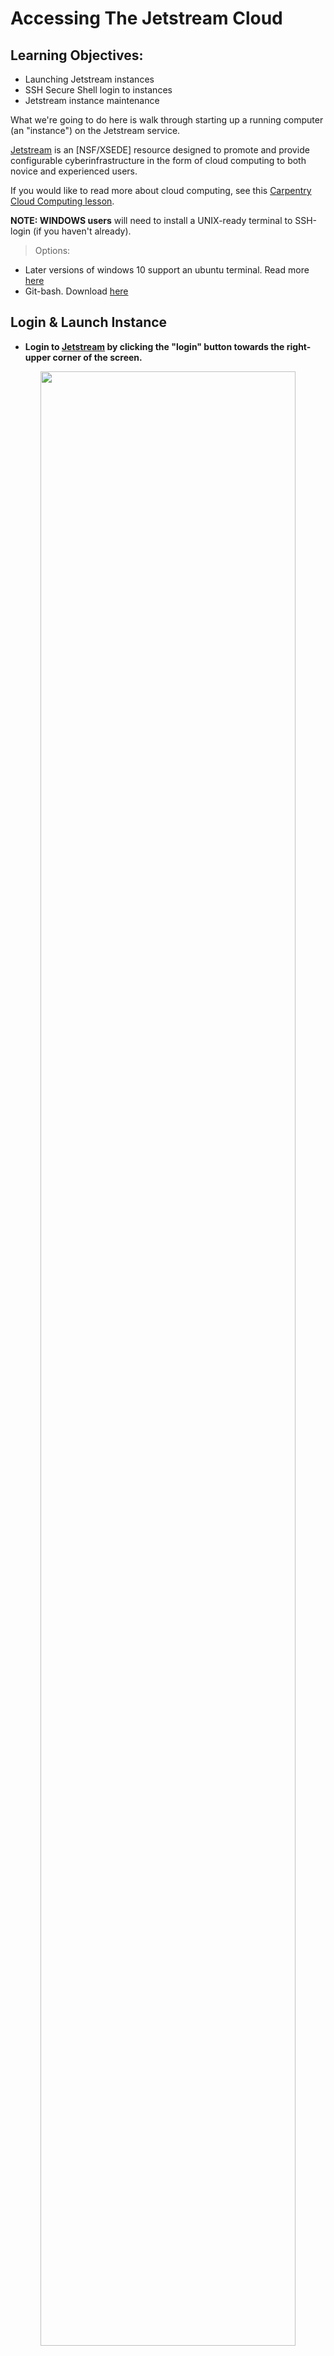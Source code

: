 Accessing The Jetstream Cloud
===

## Learning Objectives:
+ Launching Jetstream instances
+ SSH Secure Shell login to instances
+ Jetstream instance maintenance


What we're going to do here is walk through starting up a running
computer (an "instance") on the Jetstream service. 

[Jetstream](https://jetstream-cloud.org/) is an [NSF/XSEDE] resource designed to promote and provide configurable cyberinfrastructure in the form of cloud computing to both novice and experienced users.

If you would like to read more about cloud computing, see this [Carpentry Cloud Computing lesson](http://www.datacarpentry.org/cloud-genomics/01-why-cloud-computing/).

**NOTE: WINDOWS users** will need to install a UNIX-ready terminal to SSH-login (if you haven't already). 
> Options:
* Later versions of windows 10 support an ubuntu terminal. Read more [here](https://tutorials.ubuntu.com/tutorial/tutorial-ubuntu-on-windows#0)
* Git-bash. Download [here](https://gitforwindows.org/)

## Login & Launch Instance

- **Login to [Jetstream](https://use.jetstream-cloud.org/application/jetstream/../_static/search) by clicking the "login" button towards the right-upper corner of the screen.**

<center><img src="../_static/login1.png" width="90%"></center>
<br>

<center><img src="../_static/login2.png" width="90%"></center>
<br>

- **Fill in your Jetstream username and password and click "LOGIN"**

<center><img src="../_static/login3.png" width="90%"></center>
<br>

- **Select the "Projects" tab and then click the "CREATE NEW PROJECT" button**

<center><img src="../_static/login4.png" width="90%"></center>
<br>

- **Give your Project folder a name, first and last name would be best while here (Description is optional). Then click "CREATE".**

<center><img src="../_static/login5.png" width="90%"></center>
<br>

- **Click on your newly created project and then Click on "NEW" and then "Instance" from the drop-down menu to start up a new virtual machine.**

<center><img src="../_static/login6.png" width="90%"></center>
<br>

- **To select an image click on "Show All" tab and Search for "ANGUS 2019" and choose the "ANGUS 2019" image created by 'titus'.**

<center><img src="../_static/login7.png" width="90%"></center>
<br>

**NOTE:** Here "Image" refers to the template of a virtual machine containing an installed operating system, software, and configuration stored as a file on disk. Think of it like apps that come with your phone before you add new ones on your own.

You will be presented with options to choose and configure your virtual machine here:

* **Instance Name: e.x., "ANGUS 2019 base image" or you can leave it default which is the image name.**

* **Base Image Version: choose the latest version (not what's in the below image)**

* **Project: select your project folder**

* **Allocation Source: TG-MCB190088**

* **Provider: "Jetstream Indiana University"**

* **Instance size: We recommend "m1.medium" (CPU: 6, Mem: 16GB, Disk: 60GB) for this tutorial; though depending on your allocations, choose the most suitable one.**

>**NOTE:** Choose the latest "Base Image Version" (not what's in this below image), it should be the default.

<center><img src="../_static/login8.png" width="90%"></center>
<br>

- **Launch instance and wait for the build to be deployed (~ 5-10 minutes).**

> ***Note: During the build process: `scheduling-->building-->spawning-->deploying-->Networking-->N/A`. Once the virtual machine is ready, the "Activity" column will show "N/A" and the "Status" column will turn green and "Active".***

<center><img src="../_static/login9.png" width="65%"></center>
<br>

- **Navigate back to 'Projects' and click on your new instance's name to see more information related to the instance you just created! and Copy the IP address of your instance created.**

<center><img src="../_static/login10.png" width="90%"></center>
<br>

> **Great! We have now built our very own remote virtual machine with all the software pre-installed. Next we will use SSH-Secure-Login to access these remote instances from our laptop !!!.**

## SSH Secure-Login

<center><img src="../_static/ssh.png" width="90%"></center>
<br>

- macOS & LINUX users can open a Terminal window now.
- Windows 10 users with ubuntu can open a terminal 
- If your windows doesn't come with ubuntu distribution, users start a new session in git bash
	+ Start a new session; Fill in your "remote host" the IP address of your virtual machine; select "specify username" and enter your Jetstream username; Click OK.


- **Establish a secure-login to the instance by typing the following:**

```
$ ssh your_Jetstreamusername@ip_address
```

<center><img src="../_static/login11.png" width="90%"></center>
<br>

- **This should log you into Jetstream and you should see a screen like this; Enter 'yes' and then enter your Jetstream password.**

> Your cursor will not move or indicate you are typing as you enter your password. If you make a mistake, hit enter and you will be prompted again.

<center><img src="../_static/login12.png" width="90%"></center>
<br>

> **Success !!! We have established connections with our instances. Proceed to the Tutorial section.**

## Instance Maintenance

> To end your current session on an Instance and close SSH connection, type 'exit'

#### Jetstream Dashboard

<center><img src="../_static/jet_dashboard.png" width="90%"></center>
<br>

### Instance Actions

<center><img src="../_static/jet_actions.png" width="50%"></center>
<br>

| Action | Description |
| :-----: | ----- |
| Report | instance exhibiting unexpected behavior? Report here |
| Image | Request an image (a type of template for a virtual machine) of a running instance |
| Suspend | Suspending an instance frees up resources for other users and allows you to safely preserve the state of your instance without imaging. Your time allocation no longer counts against you in the suspended mode |
| Shelve | Shelving will safely preserve the state of your instance for later use. And, it frees up resources for other users . In fact, it is the best way to reduce resource usage when compared with other actions, like "suspend" and "stop".Your time allocation no longer counts against you in the shelved mode |
| Stop | Stop an instance |
| Reboot | Reboot an instance |
| Redeploy | Redeploying an instance will allow you to fix instances that show up as 'active - deploy_error' |
| Delete | following instance will be shut down and all data will be permanently lost |

## Additional Features

### You can access a shell terminal and a web-desktop via your browser !!!

<center><img src="../_static/jet_links.png" width="50%"></center>
<br>
